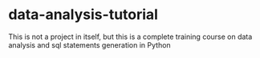 # data-analysis-tutorial
This is not a project in itself, but this is a complete training course on data analysis and sql statements generation in Python
